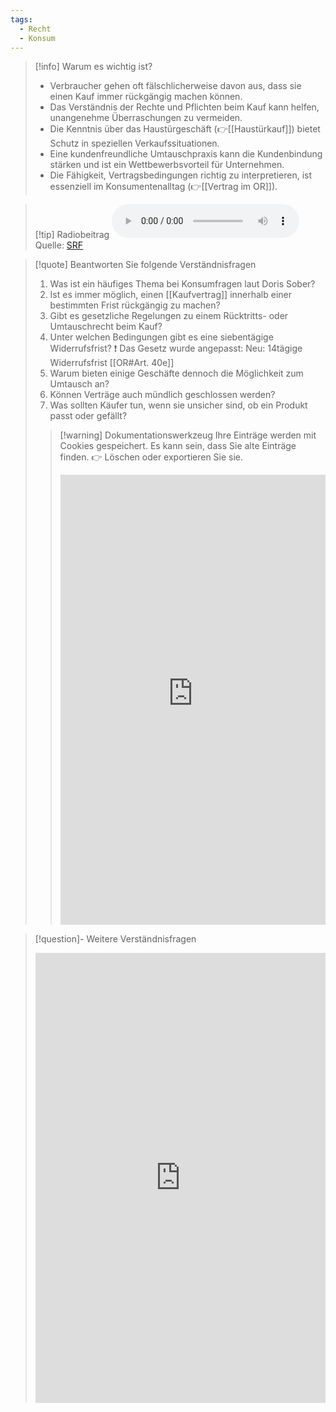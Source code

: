 ```yaml
---
tags:
  - Recht
  - Konsum
---
```

>[!info] Warum es wichtig ist?
>- Verbraucher gehen oft fälschlicherweise davon aus, dass sie einen Kauf immer rückgängig machen können.
>- Das Verständnis der Rechte und Pflichten beim Kauf kann helfen, unangenehme Überraschungen zu vermeiden.
>- Die Kenntnis über das Haustürgeschäft (👉[[Haustürkauf]]) bietet Schutz in speziellen Verkaufssituationen.
>- Eine kundenfreundliche Umtauschpraxis kann die Kundenbindung stärken und ist ein Wettbewerbsvorteil für Unternehmen.
>- Die Fähigkeit, Vertragsbedingungen richtig zu interpretieren, ist essenziell im Konsumentenalltag (👉[[Vertrag im OR]]).

>[!tip] Radiobeitrag
><audio controls><source src="https://srfaudio-a.akamaihd.net/delivery/world/a73b329e-9536-44cd-824d-e74fabdd1703.mp3"></audio>
>Quelle: [SRF](https://www.srf.ch/play/embed?urn=urn:srf:audio:7c587ffc-c728-4bf4-b541-f9d900e73c10)

>[!quote] Beantworten Sie folgende Verständnisfragen
>1. Was ist ein häufiges Thema bei Konsumfragen laut Doris Sober?
>2. Ist es immer möglich, einen [[Kaufvertrag]] innerhalb einer bestimmten Frist rückgängig zu machen?
>3. Gibt es gesetzliche Regelungen zu einem Rücktritts- oder Umtauschrecht beim Kauf?
>4. Unter welchen Bedingungen gibt es eine siebentägige Widerrufsfrist? 
>   ❗ Das Gesetz wurde angepasst: Neu: 14tägige Widerrufsfrist [[OR#Art. 40e]]
>5. Warum bieten einige Geschäfte dennoch die Möglichkeit zum Umtausch an?
>6. Können Verträge auch mündlich geschlossen werden?
>7. Was sollten Käufer tun, wenn sie unsicher sind, ob ein Produkt passt oder gefällt?
>   
>>[!warning] Dokumentationswerkzeug 
>Ihre Einträge werden mit Cookies gespeichert. Es kann sein, dass Sie alte Einträge finden. 
>>👉 Löschen oder exportieren Sie sie.
>><iframe src="https://app.Lumi.education/api/v1/run/dw_E7K/embed" width="100%" height="720" frameborder="0" allowfullscreen="allowfullscreen" allow="geolocation *; microphone *; camera *; midi *; encrypted-media *"></iframe>

>[!question]- Weitere Verständnisfragen
><iframe src="https://app.Lumi.education/api/v1/run/m8rsbE/embed" width="100%" height="720" frameborder="0" allowfullscreen="allowfullscreen" allow="geolocation *; microphone *; camera *; midi *; encrypted-media *"></iframe><script src="https://app.Lumi.education/api/v1/h5p/core/js/h5p-resizer.js" charset="UTF-8" />

---
[[1. Ausgangspunkt Rückgaberecht und Umtausch]]
[[3. Forschung- & Reflexionsaufgaben Rückgaberecht und Umtausch]]